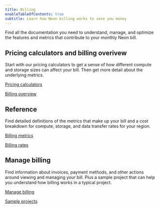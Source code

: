 ```yaml
---
title: Billing
enableTableOfContents: true
subtitle: Learn how Neon billing works to save you money
---
```


Find all the documentation you need to understand, manage, and optimize the features and metrics that contribute to your monthly Neon bill.


## Pricing calculators and billing overivew

Start with our pricing calculators to get a sense of how different compute and storage sizes can affect your bill. Then get more detail about the underlying metrics.

<DetailIconCards>

<a href="/docs/introduction/billing-calculators" description="Our pricing calculator and cost estimator tools help you estimate your next Neon bill." icon="transactions">Pricing calculators</a>

<a href="/docs/introduction/billing-overview" description="Quick introduction to how billing works in Neon." icon="chart-bar">Billing overview</a>

</DetailIconCards>

## Reference

Find detailed definitions of the metrics that make up your bill and a cost breakdown for compute, storage, and data transfer rates for your region.

<DetailIconCards>

<a href="h/docs/introduction/billing" description="Find detailed descriptions of the metrics that make up your bill" icon="trend-upline">Billing metrics</a>

<a href="h/docs/introduction/billing-rates" description="Reference table of billing rates per region" icon="hourglass">Billing rates</a>

</DetailIconCards>

## Manage billing

Find information about invoices, payment methods, and other actions around viewing and managing your bill. Plus a sample project that can help you understand how billing works in a typical project.

<DetailIconCards>

<a href="/docs/introduction/manage-billing" description="Manage your monthly bill." icon="setup">Manage billing</a>

<a href="/docs/introduction/billing-sample" description="See how billing breaks down for a sample project." icon="chart-bar">Sample projects</a>

</DetailIconCards>
